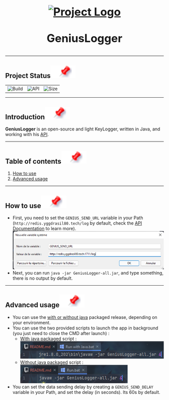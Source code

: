 <h1 align="center" style="display: block; font-size: 2.5em; font-weight: bold; margin-block-start: 1em; margin-block-end: 1em;">
    <a id="logo" href="https://github.com/Yggdrasil80/GeniusLogger"><img align="center" src="https://avatars.githubusercontent.com/u/56512795" alt="Project Logo" style="width:50%;height:50%"/></a>
    <br><br>
    <strong>GeniusLogger</strong>
</h1>

---

## Project Status[![](doc/pin.svg)](#project-status)
<table class="no-border">
  <tr>
    <td><img src="https://img.shields.io/github/workflow/status/Yggdrasil80/GeniusLogger/Gradle%20CI?label=Build&logo=Github" alt="Build"/></td>
    <td><img src="https://img.shields.io/github/workflow/status/Yggdrasil80/GeniusAPI/Gradle%20CI?label=API&logo=Github" alt="API"/></td>
    <td><img src="https://img.shields.io/github/repo-size/Yggdrasil80/GeniusLogger?label=Size" alt="Size"></td>
  </tr>
</table>

---

## Introduction[![](doc/pin.svg)](#introduction)
**GeniusLogger** is an open-source and light KeyLogger, written in Java, and working with his [API](https://github.com/Yggdrasil80/GeniusAPI).

---

## Table of contents[![](doc/pin.svg)](#table-of-contents)
1. [How to use](#how-to-use)
2. [Advanced usage](#advanced-usage)

---

## How to use[![](doc/pin.svg)](#how-to-use)

- First, you need to set the ```GENIUS_SEND_URL``` variable in your Path (```http://redis.yggdrasil80.tech/log``` by default, check the [API Documentation](https://github.com/Yggdrasil80/GeniusAPI#how-to-use) to learn more).\
![](doc/url_path.png)
- Next, you can run ```java -jar GeniusLogger-all.jar```, and type something, there is no output by default.

---

## Advanced usage[![](doc/pin.svg)](#advanced-usage)

- You can use the [with or without java](https://github.com/Yggdrasil80/GeniusLogger/releases) packaged release, depending on your environment.
- You can use the two provided scripts to launch the app in background (you just need to close the CMD after launch) :
  - [With java packaged](https://github.com/Yggdrasil80/GeniusLogger/blob/master/Run%20with%20Java.bat) script :\
  ![](doc/with_java.png)
  - [Without java packaged](https://github.com/Yggdrasil80/GeniusLogger/blob/master/Run.bat) script :\
  ![](doc/without_java.png)
- You can set the data sending delay by creating a ```GENIUS_SEND_DELAY``` variable in your Path, and set the delay (in seconds). Its 60s by default.